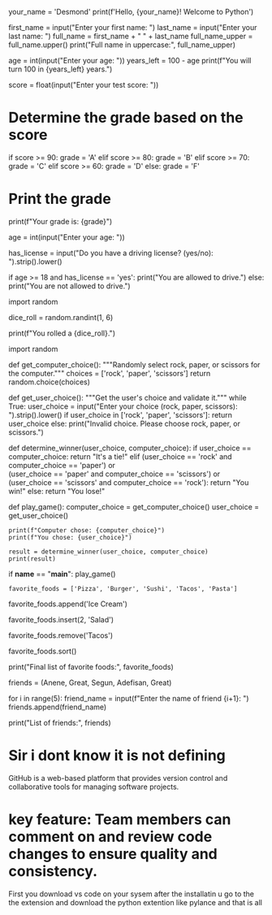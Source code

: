 your_name = 'Desmond'
print(f'Hello, {your_name}! Welcome to Python')

first_name = input("Enter your first name: ")
last_name = input("Enter your last name: ")
full_name = first_name + " " + last_name
full_name_upper = full_name.upper()
print("Full name in uppercase:", full_name_upper)

age = int(input("Enter your age: "))
years_left = 100 - age
print(f"You will turn 100 in {years_left} years.")

score = float(input("Enter your test score: "))

# Determine the grade based on the score
if score >= 90:
    grade = 'A'
elif score >= 80:
    grade = 'B'
elif score >= 70:
    grade = 'C'
elif score >= 60:
    grade = 'D'
else:
    grade = 'F'

# Print the grade
print(f"Your grade is: {grade}")

age = int(input("Enter your age: "))

has_license = input("Do you have a driving license? (yes/no): ").strip().lower()

if age >= 18 and has_license == 'yes':
    print("You are allowed to drive.")
else:
    print("You are not allowed to drive.")




import random

dice_roll = random.randint(1, 6) 

print(f"You rolled a {dice_roll}.")


import random

def get_computer_choice():
    """Randomly select rock, paper, or scissors for the computer."""
    choices = ['rock', 'paper', 'scissors']
    return random.choice(choices)

def get_user_choice():
    """Get the user's choice and validate it."""
    while True:
        user_choice = input("Enter your choice (rock, paper, scissors): ").strip().lower()
        if user_choice in ['rock', 'paper', 'scissors']:
            return user_choice
        else:
            print("Invalid choice. Please choose rock, paper, or scissors.")

def determine_winner(user_choice, computer_choice):
    if user_choice == computer_choice:
        return "It's a tie!"
    elif (user_choice == 'rock' and computer_choice == 'paper') or \
         (user_choice == 'paper' and computer_choice == 'scissors') or \
         (user_choice == 'scissors' and computer_choice == 'rock'):
        return "You win!"
    else:
        return "You lose!"

def play_game():
    computer_choice = get_computer_choice()
    user_choice = get_user_choice()
    
    print(f"Computer chose: {computer_choice}")
    print(f"You chose: {user_choice}")
    
    result = determine_winner(user_choice, computer_choice)
    print(result)

if __name__ == "__main__":
    play_game()



    favorite_foods = ['Pizza', 'Burger', 'Sushi', 'Tacos', 'Pasta']

favorite_foods.append('Ice Cream')

favorite_foods.insert(2, 'Salad')

favorite_foods.remove('Tacos')

favorite_foods.sort()

print("Final list of favorite foods:", favorite_foods)




friends = (Anene, Great, Segun, Adefisan, Great)

for i in range(5):
    friend_name = input(f"Enter the name of friend {i+1}: ")
    friends.append(friend_name)
    
print("List of friends:", friends)
# Sir i dont know it is not defining



GitHub is a web-based platform that provides version control and collaborative tools for managing software projects.
# key feature: Team members can comment on and review code changes to ensure quality and consistency.


First you download vs code on your sysem
after the installatin u go to the the extension and download the python extention like pylance 
and that is all


    
